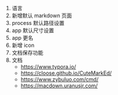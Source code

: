 1. 语言
2. 新增默认 markdown 页面
3. process 默认路径设置
4. app 默认尺寸设置
5. app 更名
6. 新增 icon
7. 文档保存功能
8. 文档
   - https://www.typora.io/
   - https://cloose.github.io/CuteMarkEd/
   - https://www.zybuluo.com/cmd/
   - https://macdown.uranusjr.com/
